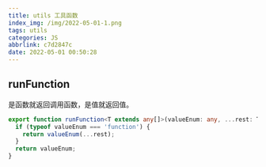 ```yaml
---
title: utils 工具函数
index_img: /img/2022-05-01-1.png
tags: utils
categories: JS
abbrlink: c7d2847c
date: 2022-05-01 00:50:28
---
```


## runFunction

是函数就返回调用函数，是值就返回值。

```ts
export function runFunction<T extends any[]>(valueEnum: any, ...rest: T) {
  if (typeof valueEnum === 'function') {
    return valueEnum(...rest);
  }
  return valueEnum;
}

```
